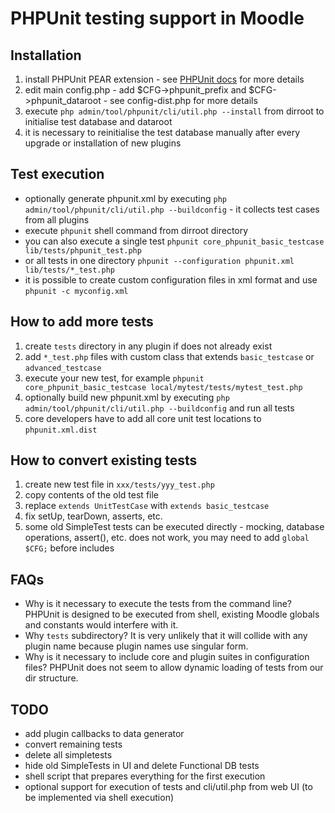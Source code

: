 PHPUnit testing support in Moodle
==================================


Installation
------------
1. install PHPUnit PEAR extension - see [PHPUnit docs](http://www.phpunit.de/manual/current/en/installation.html) for more details
2. edit main config.php - add $CFG->phpunit_prefix and $CFG->phpunit_dataroot - see config-dist.php for more details
3. execute `php admin/tool/phpunit/cli/util.php --install` from dirroot to initialise test database and dataroot
4. it is necessary to reinitialise the test database manually after every upgrade or installation of new plugins


Test execution
--------------
* optionally generate phpunit.xml by executing `php admin/tool/phpunit/cli/util.php --buildconfig` - it collects test cases from all plugins
* execute `phpunit` shell command from dirroot directory
* you can also execute a single test `phpunit core_phpunit_basic_testcase lib/tests/phpunit_test.php`
* or all tests in one directory `phpunit --configuration phpunit.xml lib/tests/*_test.php`
* it is possible to create custom configuration files in xml format and use `phpunit -c myconfig.xml`


How to add more tests
---------------------
1. create `tests` directory in any plugin if does not already exist
2. add `*_test.php` files with custom class that extends `basic_testcase` or `advanced_testcase`
3. execute your new test, for example `phpunit core_phpunit_basic_testcase local/mytest/tests/mytest_test.php`
4. optionally build new phpunit.xml by executing `php admin/tool/phpunit/cli/util.php --buildconfig` and run all tests
5. core developers have to add all core unit test locations to `phpunit.xml.dist`


How to convert existing tests
-----------------------------
1. create new test file in `xxx/tests/yyy_test.php`
2. copy contents of the old test file
3. replace `extends UnitTestCase` with `extends basic_testcase`
4. fix setUp, tearDown, asserts, etc.
5. some old SimpleTest tests can be executed directly - mocking, database operations, assert(), etc. does not work, you may need to add `global $CFG;` before includes


FAQs
----
* Why is it necessary to execute the tests from the command line? PHPUnit is designed to be executed from shell, existing Moodle globals and constants would interfere with it.
* Why `tests` subdirectory? It is very unlikely that it will collide with any plugin name because plugin names use singular form.
* Why is it necessary to include core and plugin suites in configuration files? PHPUnit does not seem to allow dynamic loading of tests from our dir structure.


TODO
----
* add plugin callbacks to data generator
* convert remaining tests
* delete all simpletests
* hide old SimpleTests in UI and delete Functional DB tests
* shell script that prepares everything for the first execution
* optional support for execution of tests and cli/util.php from web UI (to be implemented via shell execution)
